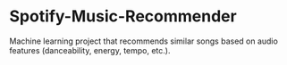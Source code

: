 # Spotify-Music-Recommender
Machine learning project that recommends similar songs based on audio features (danceability, energy, tempo, etc.).
